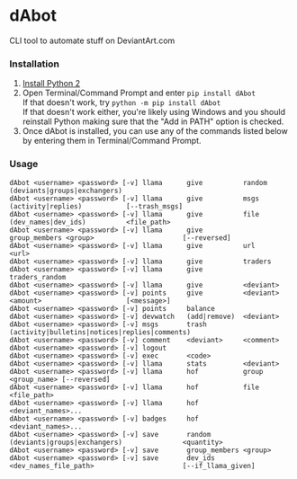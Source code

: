 # dAbot

CLI tool to automate stuff on DeviantArt.com

### Installation

1. [Install Python 2](https://www.python.org/downloads/)
2. Open Terminal/Command Prompt and enter `pip install dAbot`  
    If that doesn't work, try `python -m pip install dAbot`  
    If that doesn't work either, you're likely using Windows and you should reinstall Python making sure that the "Add in PATH" option is checked.
3. Once dAbot is installed, you can use any of the commands listed below by entering them in Terminal/Command Prompt.

### Usage

```
dAbot <username> <password> [-v] llama      give          random        (deviants|groups|exchangers)
dAbot <username> <password> [-v] llama      give          msgs          (activity|replies)           [--trash_msgs]
dAbot <username> <password> [-v] llama      give          file          (dev_names|dev_ids)          <file_path>
dAbot <username> <password> [-v] llama      give          group_members <group>                      [--reversed]
dAbot <username> <password> [-v] llama      give          url           <url>
dAbot <username> <password> [-v] llama      give          traders
dAbot <username> <password> [-v] llama      give          traders_random
dAbot <username> <password> [-v] llama      give          <deviant>
dAbot <username> <password> [-v] points     give          <deviant>     <amount>                     [<message>]
dAbot <username> <password> [-v] points     balance
dAbot <username> <password> [-v] devwatch   (add|remove)  <deviant>
dAbot <username> <password> [-v] msgs       trash         (activity|bulletins|notices|replies|comments)
dAbot <username> <password> [-v] comment    <deviant>     <comment>
dAbot <username> <password> [-v] logout
dAbot <username> <password> [-v] exec       <code>
dAbot <username> <password> [-v] llama      stats         <deviant>
dAbot <username> <password> [-v] llama      hof           group         <group_name> [--reversed]
dAbot <username> <password> [-v] llama      hof           file          <file_path>
dAbot <username> <password> [-v] llama      hof           <deviant_names>...
dAbot <username> <password> [-v] badges     hof           <deviant_names>...
dAbot <username> <password> [-v] save       random        (deviants|groups|exchangers)               <quantity>
dAbot <username> <password> [-v] save       group_members <group>
dAbot <username> <password> [-v] save       dev_ids       <dev_names_file_path>                      [--if_llama_given]
```
